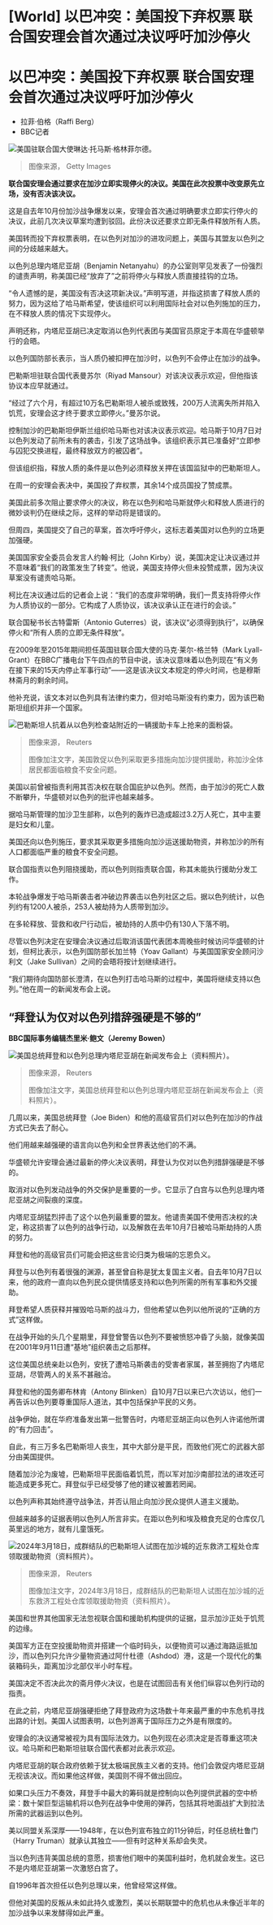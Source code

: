 # [World] 以巴冲突：美国投下弃权票 联合国安理会首次通过决议呼吁加沙停火

#  以巴冲突：美国投下弃权票 联合国安理会首次通过决议呼吁加沙停火

  * 拉菲·伯格（Raffi Berg） 
  * BBC记者 


![美国驻联合国大使琳达·托马斯·格林菲尔德。](_133008327_gettyimages-2112249911.jpg)

> 图像来源，  Getty Images

**联合国安理会通过要求在加沙立即实现停火的决议。美国在此次投票中改变原先立场，没有否决该决议。**

这是自去年10月份加沙战争爆发以来，安理会首次通过明确要求立即实行停火的决议，此前几次决议草案均遭到驳回。此份决议还要求立即无条件释放所有人质。

美国转而投下弃权票表明，在以色列对加沙的进攻问题上，美国与其盟友以色列之间的分歧越来越大。

以色列总理内塔尼亚胡（Benjamin Netanyahu）的办公室则罕见发表了一份强烈的谴责声明，称美国已经“放弃了”之前将停火与释放人质直接挂钩的立场。

“令人遗憾的是，美国没有否决这项新决议。”声明写道，并指这损害了释放人质的努力，因为这给了哈马斯希望，使该组织可以利用国际社会对以色列施加的压力，在不释放人质的情况下实现停火。

声明还称，内塔尼亚胡已决定取消以色列代表团与美国官员原定于本周在华盛顿举行的会晤。

以色列国防部长表示，当人质仍被扣押在加沙时，以色列不会停止在加沙的战争。

巴勒斯坦驻联合国代表曼苏尔（Riyad Mansour）对该决议表示欢迎，但他指该协议本应早就通过。

“经过了六个月，有超过10万名巴勒斯坦人被杀或致残，200万人流离失所并陷入饥荒，安理会这才终于要求立即停火。”曼苏尔说。

控制加沙的巴勒斯坦伊斯兰组织哈马斯也对该决议表示欢迎。哈马斯于10月7日对以色列发动了前所未有的袭击，引发了这场战争。该组织表示其已准备好“立即参与囚犯交换进程，最终释放双方的被囚者”。

但该组织指，释放人质的条件是以色列必须释放关押在该国监狱中的巴勒斯坦人。

在周一的安理会表决中，美国投了弃权票，其余14个成员国投了赞成票。

美国此前多次阻止要求停火的决议，称在以色列和哈马斯就停火和释放人质进行的微妙谈判仍在继续之际，这样的举动将是错误的。

但周四，美国提交了自己的草案，首次呼吁停火，这标志着美国对以色列的立场更加强硬。

美国国家安全委员会发言人约翰·柯比（John Kirby）说，美国决定让决议通过并不意味着“我们的政策发生了转变”。他说，美国支持停火但未投赞成票，因为决议草案没有谴责哈马斯。

柯比在决议通过后的记者会上说：“我们的态度非常明确，我们一贯支持将停火作为人质协议的一部分。它构成了人质协议，该决议承认正在进行的会谈。”

联合国秘书长古特雷斯（Antonio Guterres）说，该决议“必须得到执行”，以确保停火和“所有人质的立即无条件释放”。

在2009年至2015年期间担任英国驻联合国大使的马克·莱尔-格兰特（Mark Lyall- Grant）在BBC广播电台下午四点的节目中说，该决议意味着以色列现在“有义务在接下来的15天内停止军事行动”——这是该决议文本规定的停火时间，也是穆斯林斋月的剩余时间。

他补充说，该文本对以色列具有法律约束力，但对哈马斯没有约束力，因为该巴勒斯坦组织并非一个国家。

![巴勒斯坦人抗着从以色列检查站附近的一辆援助卡车上抢来的面粉袋。](_133017288_156181da23d56ce696e5106f682aae2bff590b3e0_137_5500_30941000x563.jpg)

> 图像来源，  Reuters
>
> 图像加注文字，美国敦促以色列采取更多措施向加沙提供援助，称加沙全体居民都面临粮食不安全问题。

美国以前曾被指责利用其否决权在联合国庇护以色列。然而，由于加沙的死亡人数不断攀升，华盛顿对以色列的批评也越来越多。

据哈马斯管理的加沙卫生部称，以色列的轰炸已造成超过3.2万人死亡，其中主要是妇女和儿童。

美国还向以色列施压，要求其采取更多措施向加沙运送援助物资，并称加沙的所有人口都面临严重的粮食不安全问题。

联合国指责以色列阻挠援助，而以色列则指责联合国，称其未能执行援助分发工作。

本轮战争爆发于哈马斯袭击者冲破边界袭击以色列社区之后。据以色列统计，以色列约有1200人被杀，253人被劫持为人质带到加沙。

在多轮释放、营救和收尸行动后，被劫持的人质中仍有130人下落不明。

尽管以色列决定在安理会决议通过后取消该国代表团本周晚些时候访问华盛顿的计划，但柯比表示，以色列国防部长加兰特（Yoav Gallant）与美国国家安全顾问沙利文（Jake Sullivan）之间的会晤将按计划继续进行。

“我们期待向国防部长澄清，在以色列打击哈马斯的过程中，美国将继续支持以色列。”他在周一的新闻发布会上说。

##  “拜登认为仅对以色列措辞强硬是不够的”

**BBC国际事务编辑杰里米·鲍文（Jeremy Bowen）**

![美国总统拜登和以色列总理内塔尼亚胡在新闻发布会上（资料照片）。](_133017561_e5edcb19a101d410a4232276dc89b9766eddde5d0_199_4554_25621000x563.jpg)

> 图像来源，  Reuters
>
> 图像加注文字，美国总统拜登和以色列总理内塔尼亚胡在新闻发布会上（资料照片）。

几周以来，美国总统拜登（Joe Biden）和他的高级官员们对以色列在加沙的作战方式已失去了耐心。

他们用越来越强硬的语言向以色列和全世界表达他们的不满。

华盛顿允许安理会通过最新的停火决议表明，拜登认为仅对以色列措辞强硬是不够的。

取消对以色列发动战争的外交保护是重要的一步。它显示了白宫与以色列总理内塔尼亚胡之间裂痕的深度。

内塔尼亚胡猛烈抨击了这个以色列最重要的盟友。他谴责美国不使用否决权的决定，称这损害了以色列的战争行动，以及解救在去年10月7日被哈马斯劫持的人质的努力。

拜登和他的高级官员们可能会把这些言论归类为极端的忘恩负义。

拜登与以色列有着很强的渊源，甚至曾自称是犹太复国主义者。自去年10月7日以来，他的政府一直向以色列民众提供情感支持和以色列所需的所有军事和外交援助。

拜登希望人质获释并摧毁哈马斯的战斗力，但他希望以色列以他所说的“正确的方式”这样做。

在战争开始的头几个星期里，拜登曾警告以色列不要被愤怒冲昏了头脑，就像美国在2001年9月11日遭“基地”组织袭击之后那样。

这位美国总统亲赴以色列，安抚了遭哈马斯袭击的受害者家属，甚至拥抱了内塔尼亚胡，尽管两人的关系不甚融洽。

拜登和他的国务卿布林肯（Antony Blinken）自10月7日以来已六次访以，他们一再告诉以色列要尊重国际人道法，其中包括保护平民的义务。

战争伊始，就在华府准备发出第一批警告时，内塔尼亚胡正向以色列人许诺他所谓的“有力回击”。

自此，有三万多名巴勒斯坦人丧生，其中大部分是平民，而致他们死亡的武器大部分由美国提供。

随着加沙沦为废墟，巴勒斯坦平民面临着饥荒，而以军对加沙南部拉法的进攻还可能造成更多死亡。拜登似乎已经受够了他的建议被置若罔闻。

以色列声称其始终遵守战争法，并否认阻止向加沙民众提供人道主义援助。

但越来越多的证据表明以色列人所言非实。在距以色列和埃及粮食充足的仓库仅几英里远的地方，就有儿童饿死。

![2024年3月18日，成群结队的巴勒斯坦人试图在加沙城的近东救济工程处仓库领取援助物资（资料照片）。](_132962968_55f58d5d19f9dc07c7edc8f45773a097c544a915.jpg)

> 图像来源，  Reuters
>
> 图像加注文字，2024年3月18日，成群结队的巴勒斯坦人试图在加沙城的近东救济工程处仓库领取援助物资（资料照片）。

美国和世界其他国家无法忽视联合国和援助机构提供的证据，显示加沙正处于饥荒的边缘。

美国军方正在空投援助物资并搭建一个临时码头，以便物资可以通过海路运抵加沙，而以色列只允许少量物资通过阿什杜德（Ashdod）港，这是一个现代化的集装箱码头，距离加沙北部仅半小时车程。

美国决定不否决此次的斋月停火决议，也是在试图回击有关他们纵容以色列行动的指责。

在此之前，内塔尼亚胡强硬拒绝了拜登政府为这场数十年来最严重的中东危机寻找出路的计划。美国人试图表明，以色列游离于国际压力之外是有限度的。

安理会的决议通常被视为具有国际法效力。以色列现在必须决定是否尊重这项决议。哈马斯和巴勒斯坦驻联合国代表都对此表示欢迎。

内塔尼亚胡的联合政府依赖于犹太极端民族主义者的支持。他们会敦促内塔尼亚胡无视该决议。而如果他这样做，美国则不得不做出回应。

如果口头压力不奏效，拜登手中最大的筹码就是控制向以色列提供武器的空中桥梁：数十架巨型运输机将以色列在战争中使用的弹药，包括其将地面战扩大到拉法所需的武器运到以色列。

美以同盟关系深厚——1948年，在以色列宣布独立的11分钟后，时任总统杜鲁门（Harry Truman）就承认其独立——但有时这种关系却会失灵。

当以色列违背美国总统的意愿，损害他们眼中的美国利益时，危机就会发生。这已不是内塔尼亚胡第一次激怒白宫了。

自1996年首次担任以色列总理以来，他曾经常这样做。

但他对美国的反叛从未如此持久或激烈，美以长期联盟中的危机也从未像近半年的加沙战争以来发酵得如此严重。



